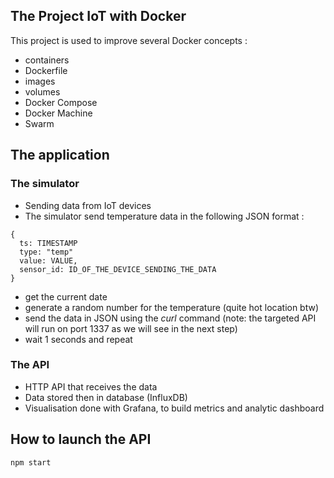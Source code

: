 
## The Project IoT with Docker
This project is used to improve several Docker concepts : 
* containers
* Dockerfile
* images
* volumes
* Docker Compose
* Docker Machine
* Swarm

## The application
### The simulator
- Sending data from IoT devices 
- The simulator send temperature data in the following JSON format : 
```
{
  ts: TIMESTAMP
  type: "temp"
  value: VALUE,
  sensor_id: ID_OF_THE_DEVICE_SENDING_THE_DATA
}

```
* get the current date
* generate a random number for the temperature (quite hot location btw)
* send the data in JSON using the *curl* command (note: the targeted API will run on port 1337 as we will see in the next step)
* wait 1 seconds and repeat

### The API
* HTTP API that receives the data
* Data stored then in database (InfluxDB)
* Visualisation done with Grafana, to build metrics and analytic dashboard

## How to launch the API
```
npm start
```